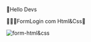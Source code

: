 👋Hello Devs

👨🏻‍💻FormLogin com Html&Css🚀

<div>
  <img align="center" alt="form-html&css" 
       src="https://cdn.discordapp.com/attachments/937167120905666611/944255237017989172/form_HTMLCSS.PNG">
  </div>
  


  
